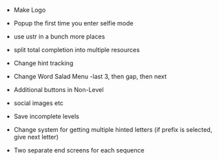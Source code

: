 
- Make Logo
- Popup the first time you enter selfie mode

- use ustr in a bunch more places
- split total completion into multiple resources
- Change hint tracking

- Change Word Salad Menu -last 3, then gap, then next


- Additional buttons in Non-Level
- social images etc
- Save incomplete levels

- Change system for getting multiple hinted letters (if prefix is selected, give next letter)
- Two separate end screens for each sequence